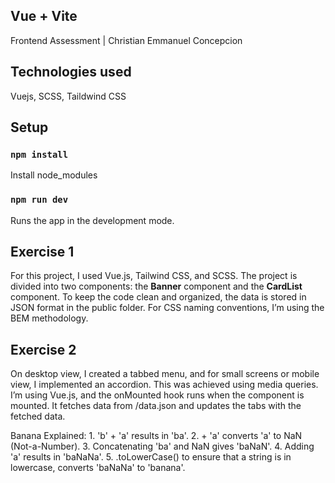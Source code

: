 ## Vue + Vite

Frontend Assessment | Christian Emmanuel Concepcion

## Technologies used

Vuejs, SCSS, Taildwind CSS

## Setup

### `npm install`

Install node_modules

### `npm run dev`

Runs the app in the development mode.

## Exercise 1

For this project, I used Vue.js, Tailwind CSS, and SCSS. The project is divided into two components: the **Banner** component and the **CardList** component. To keep the code clean and organized, the data is stored in JSON format in the public folder. For CSS naming conventions, I’m using the BEM methodology.

## Exercise 2

On desktop view, I created a tabbed menu, and for small screens or mobile view, I implemented an accordion. This was achieved using media queries. I’m using Vue.js, and the onMounted hook runs when the component is mounted. It fetches data from /data.json and updates the tabs with the fetched data.

Banana Explained:
	1.	'b' + 'a' results in 'ba'.
	2.	+ 'a' converts 'a' to NaN (Not-a-Number).
	3.	Concatenating 'ba' and NaN gives 'baNaN'.
	4.	Adding 'a' results in 'baNaNa'.
	5.	.toLowerCase() to ensure that a string is in lowercase, converts 'baNaNa' to 'banana'.
